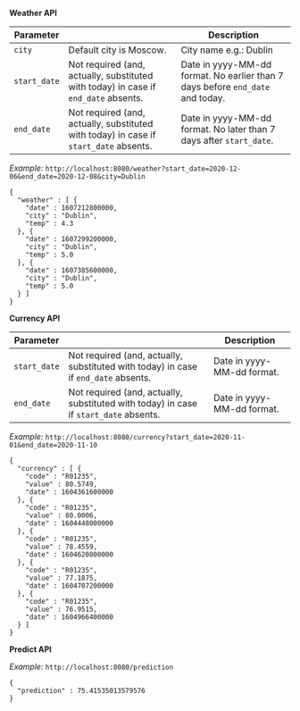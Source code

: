 **Weather API**

| Parameter     |          | Description  |
| ----------- |----------- | ----- |
| `city`       | Default city is Moscow. | City name e.g.: Dublin|
| `start_date` | Not required (and, actually, substituted with today) in case if `end_date` absents.      | Date in yyyy-MM-dd format. No earlier than 7 days before `end_date` and today.|
| `end_date`   | Not required (and, actually, substituted with today) in case if `start_date` absents.  | Date in yyyy-MM-dd format. No later than 7 days after `start_date`.  |

_*Example:*_ `http://localhost:8080/weather?start_date=2020-12-06&end_date=2020-12-08&city=Dublin`
```
{
  "weather" : [ {
    "date" : 1607212800000,
    "city" : "Dublin",
    "temp" : 4.3
  }, {
    "date" : 1607299200000,
    "city" : "Dublin",
    "temp" : 5.0
  }, {
    "date" : 1607385600000,
    "city" : "Dublin",
    "temp" : 5.0
  } ]
}
```

**Currency API**

| Parameter     |               | Description  |
| ----------- |-----------  | -----|
| `start_date`    | Not required (and, actually, substituted with today) in case if `end_date` absents. | Date in yyyy-MM-dd format. |
| `end_date` | Not required (and, actually, substituted with today) in case if `start_date` absents. | Date in yyyy-MM-dd format. |

_*Example:*_ `http://localhost:8080/currency?start_date=2020-11-01&end_date=2020-11-10`
```
{
  "currency" : [ {
    "code" : "R01235",
    "value" : 80.5749,
    "date" : 1604361600000
  }, {
    "code" : "R01235",
    "value" : 80.0006,
    "date" : 1604448000000
  }, {
    "code" : "R01235",
    "value" : 78.4559,
    "date" : 1604620800000
  }, {
    "code" : "R01235",
    "value" : 77.1875,
    "date" : 1604707200000
  }, {
    "code" : "R01235",
    "value" : 76.9515,
    "date" : 1604966400000
  } ]
}
```

**Predict API**

_*Example:*_ `http://localhost:8080/prediction`
```
{
  "prediction" : 75.41535013579576
}
```